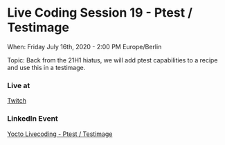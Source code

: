 # Live Coding Session 19 - Ptest / Testimage

When: Friday July 16th, 2020 - 2:00 PM Europe/Berlin

Topic: Back from the 21H1 hiatus, we will add ptest capabilities to a recipe and use this in a testimage.

### Live at

[Twitch](https://www.twitch.tv/theyoctojester)

### LinkedIn Event

[Yocto Livecoding - Ptest / Testimage](https://www.linkedin.com/events/yoctolivecoding-ptest-testimage6817893705387667456/)